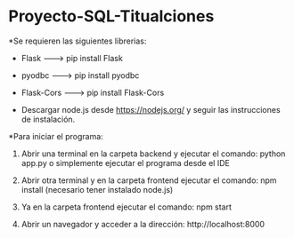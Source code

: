 # Proyecto-SQL-Titualciones
*Se requieren las siguientes librerias:

- Flask ---> pip install Flask
- pyodbc ---> pip install pyodbc
- Flask-Cors ---> pip install Flask-Cors

- Descargar node.js desde https://nodejs.org/ y seguir las instrucciones de instalación.

*Para iniciar el programa:
1. Abrir una terminal en la carpeta backend y ejecutar el comando: python app.py o simplemente ejecutar el programa desde el IDE

2. Abrir otra terminal y en la carpeta frontend ejecutar el comando: npm install  (necesario tener instalado node.js)

3. Ya en la carpeta frontend ejecutar el comando: npm start

4. Abrir un navegador y acceder a la dirección: http://localhost:8000

